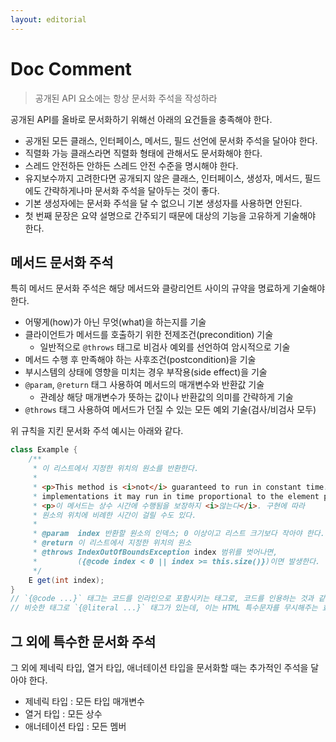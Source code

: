 ```yaml
---
layout: editorial
---
```


# Doc Comment

> 공개된 API 요소에는 항상 문서화 주석을 작성하라

공개된 API를 올바로 문서화하기 위해선 아래의 요건들을 충족해야 한다.

- 공개된 모든 클래스, 인터페이스, 메서드, 필드 선언에 문서화 주석을 달아야 한다.
- 직렬화 가능 클래스라면 직렬화 형태에 관해서도 문서화해야 한다.
- 스레드 안전하든 안하든 스레드 안전 수준을 명시해야 한다.
- 유지보수까지 고려한다면 공개되지 않은 클래스, 인터페이스, 생성자, 메서드, 필드에도 간략하게나마 문서화 주석을 달아두는 것이 좋다.
- 기본 생성자에는 문서화 주석을 달 수 없으니 기본 생성자를 사용하면 안된다.
- 첫 번째 문장은 요약 설명으로 간주되기 때문에 대상의 기능을 고유하게 기술해야 한다.

## 메서드 문서화 주석

특히 메서드 문서화 주석은 해당 메서드와 클랑리언트 사이의 규약을 명료하게 기술해야 한다.

- 어떻게(how)가 아닌 무엇(what)을 하는지를 기술
- 클라이언트가 메서드를 호출하기 위한 전제조건(precondition) 기술
    - 일반적으로 `@throws` 태그로 비검사 예외를 선언하여 암시적으로 기술
- 메서드 수행 후 만족해야 하는 사후조건(postcondition)을 기술
- 부시스템의 상태에 영향을 미치는 경우 부작용(side effect)을 기술
- `@param`, `@return` 태그 사용하여 메서드의 매개변수와 반환값 기술
    - 관례상 해당 매개변수가 뜻하는 값이나 반환값의 의미를 간략하게 기술
- `@throws` 태그 사용하여 메서드가 던질 수 있는 모든 예외 기술(검사/비검사 모두)

위 규칙을 지킨 문서화 주석 예시는 아래와 같다.

```java
class Example {
    /**
     * 이 리스트에서 지정한 위치의 원소를 반환한다.
     *
     * <p>This method is <i>not</i> guaranteed to run in constant time. In some
     * implementations it may run in time proportional to the element position.
     * <p>이 메서드는 상수 시간에 수행됨을 보장하지 <i>않는다</i>. 구현에 따라
     * 원소의 위치에 비례한 시간이 걸릴 수도 있다.
     *
     * @param  index 반환할 원소의 인덱스; 0 이상이고 리스트 크기보다 작아야 한다.
     * @return 이 리스트에서 지정한 위치의 원소
     * @throws IndexOutOfBoundsException index 범위를 벗어나면,
     *         ({@code index < 0 || index >= this.size()})이면 발생한다.
     */
    E get(int index);
}
// `{@code ...}` 태그는 코드를 인라인으로 포함시키는 태그로, 코드를 인용하는 것과 같은 효과를 내는데, 코드용 폰트로 렌더링해주면서 HTML 특수문자나 다른 자바독 태그를 무시해준다.
// 비슷한 태그로 `{@literal ...}` 태그가 있는데, 이는 HTML 특수문자를 무시해주는 효과만 있고 코드용 폰트로 렌더링해주지는 않는다.
```

## 그 외에 특수한 문서화 주석

그 외에 제네릭 타입, 열거 타입, 애너테이션 타입을 문서화할 때는 추가적인 주석을 달아야 한다.

- 제네릭 타입 : 모든 타입 매개변수
- 열거 타입 : 모든 상수
- 애너테이션 타입 : 모든 멤버
